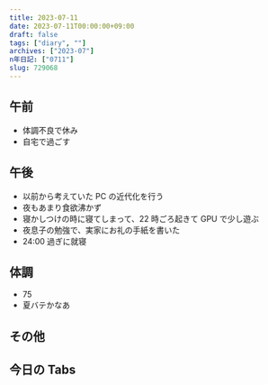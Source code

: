 ```yaml
---
title: 2023-07-11
date: 2023-07-11T00:00:00+09:00
draft: false
tags: ["diary", ""]
archives: ["2023-07"]
n年日記: ["0711"]
slug: 729068
---
```


## 午前

- 体調不良で休み
- 自宅で過ごす

## 午後

- 以前から考えていた PC の近代化を行う
- 夜もあまり食欲沸かず
- 寝かしつけの時に寝てしまって、22 時ごろ起きて GPU で少し遊ぶ
- 夜息子の勉強で、実家にお礼の手紙を書いた
- 24:00 過ぎに就寝

## 体調

- 75
- 夏バテかなあ

## その他

## 今日の Tabs
